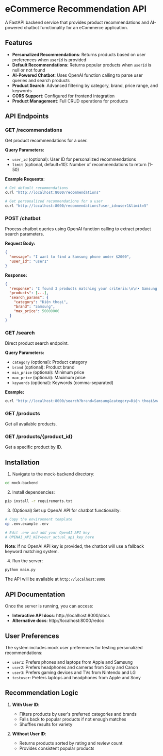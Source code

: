 # eCommerce Recommendation API

A FastAPI backend service that provides product recommendations and AI-powered chatbot functionality for an eCommerce application.

## Features

- **Personalized Recommendations**: Returns products based on user preferences when `userId` is provided
- **Default Recommendations**: Returns popular products when `userId` is null or not found
- **AI-Powered Chatbot**: Uses OpenAI function calling to parse user queries and search products
- **Product Search**: Advanced filtering by category, brand, price range, and keywords
- **CORS Support**: Configured for frontend integration
- **Product Management**: Full CRUD operations for products

## API Endpoints

### GET /recommendations
Get product recommendations for a user.

**Query Parameters:**
- `user_id` (optional): User ID for personalized recommendations
- `limit` (optional, default=10): Number of recommendations to return (1-50)

**Example Requests:**
```bash
# Get default recommendations
curl "http://localhost:8000/recommendations"

# Get personalized recommendations for a user
curl "http://localhost:8000/recommendations?user_id=user1&limit=5"
```

### POST /chatbot
Process chatbot queries using OpenAI function calling to extract product search parameters.

**Request Body:**
```json
{
  "message": "I want to find a Samsung phone under $2000",
  "user_id": "user1"
}
```

**Response:**
```json
{
  "response": "I found 3 products matching your criteria:\n\n• Samsung Galaxy S24 Ultra...",
  "products": [...],
  "search_params": {
    "category": "Điện thoại",
    "brand": "Samsung",
    "max_price": 50000000
  }
}
```

### GET /search
Direct product search endpoint.

**Query Parameters:**
- `category` (optional): Product category
- `brand` (optional): Product brand  
- `min_price` (optional): Minimum price
- `max_price` (optional): Maximum price
- `keywords` (optional): Keywords (comma-separated)

**Example:**
```bash
curl "http://localhost:8000/search?brand=Samsung&category=Điện thoại&max_price=50000000"
```

### GET /products
Get all available products.

### GET /products/{product_id}
Get a specific product by ID.

## Installation

1. Navigate to the mock-backend directory:
```bash
cd mock-backend
```

2. Install dependencies:
```bash
pip install -r requirements.txt
```

3. (Optional) Set up OpenAI API for chatbot functionality:
```bash
# Copy the environment template
cp .env.example .env

# Edit .env and add your OpenAI API key
# OPENAI_API_KEY=your_actual_api_key_here
```

**Note**: If no OpenAI API key is provided, the chatbot will use a fallback keyword matching system.

4. Run the server:
```bash
python main.py
```

The API will be available at `http://localhost:8000`

## API Documentation

Once the server is running, you can access:
- **Interactive API docs**: http://localhost:8000/docs
- **Alternative docs**: http://localhost:8000/redoc

## User Preferences

The system includes mock user preferences for testing personalized recommendations:

- `user1`: Prefers phones and laptops from Apple and Samsung
- `user2`: Prefers headphones and cameras from Sony and Canon  
- `user3`: Prefers gaming devices and TVs from Nintendo and LG
- `testuser`: Prefers laptops and headphones from Apple and Sony

## Recommendation Logic

1. **With User ID**: 
   - Filters products by user's preferred categories and brands
   - Falls back to popular products if not enough matches
   - Shuffles results for variety

2. **Without User ID**:
   - Returns products sorted by rating and review count
   - Provides consistent popular products
